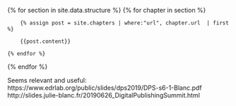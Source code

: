 ---
---
<head>
    <link href="/css/interface.css" rel="stylesheet" type="text/css" />
    <link href="/css/print.css" rel="stylesheet" type="text/css" />
    <script src="https://unpkg.com/pagedjs@0.4.1/dist/paged.polyfill.js"></script>

</head>

<body>

<style>
@page {
    size: 148mm 210mm;
    margin-top: 20mm;
    margin-bottom: 20mm;
    bleed: 6mm; 
    marks: crop;
    @bottom-center{
        content: counter(page);
    }
}  

img { max-width: 100% }

</style>

{% for section in site.data.structure %}
    {% for chapter in section %}
        
        {% assign post = site.chapters | where:"url", chapter.url  | first %}

        {{post.content}}

    {% endfor %}
{% endfor %}


<!-->
Seems relevant and useful: https://www.edrlab.org/public/slides/dps2019/DPS-s6-1-Blanc.pdf
http://slides.julie-blanc.fr/20190626_DigitalPublishingSummit.html
<!-->


</body>